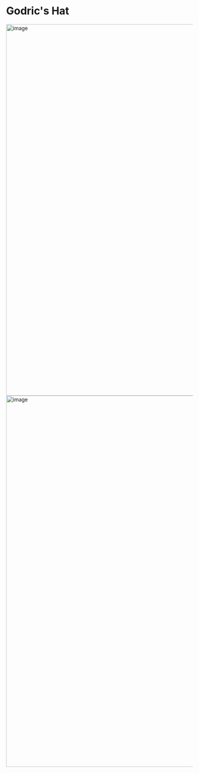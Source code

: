 # Godric's Hat
<img width="1000" alt="image" src="https://user-images.githubusercontent.com/101781485/158892357-e77f48e6-1ace-4c0a-80ff-a3e27a2f9ff1.png">
<img width="1000" alt="image" src="https://user-images.githubusercontent.com/101781485/158892971-5193927b-062d-4e2d-83c1-2a9a758ca7df.png">

